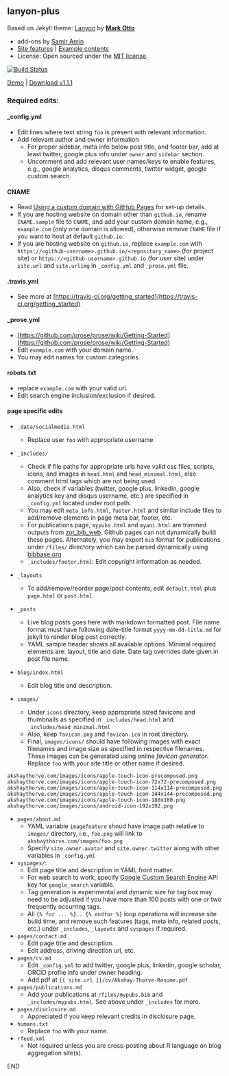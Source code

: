 ## lanyon-plus

Based on Jekyll theme: [Lanyon](http://lanyon.getpoole.com) by [**Mark Otto**](https://github.com/mdo)

* add-ons by [Samir Amin](http://sbamin.com)
* [Site features](http://sbamin.com/disclosure#i-classfa-fa-thumbs-o-up-credits-for-site-featuresi) | [Example contents](https://dyndna.github.io/lanyon-plus/blog/2013/01/01/example-content/)
* License: Open sourced under the [MIT license](https://sbamin.com/disclosure/#theme-major-credit--license).

[![Build Status](https://travis-ci.org/dyndna/lanyon-plus.svg?branch=master)](https://travis-ci.org/dyndna/lanyon-plus)

[Demo](http://dyndna.github.io/lanyon-plus) | [Download v1.1.1](https://github.com/dyndna/lanyon-plus/releases/tag/v1.1.1)

### Required edits:

#### _config.yml

*   Edit lines where text string `foo` is present with relevant information. 
*   Add relevant author and owner information
    *   For proper sidebar, meta info below post title, and footer bar, add at least twitter, google plus info under `owner` and `sidebar` section.
    *   Uncomment and add relevant user names/keys to enable features, e.g., google analytics, disqus comments, twitter widget, google custom search.

#### CNAME

*   Read [Using a custom domain with GitHub Pages](https://help.github.com/articles/using-a-custom-domain-with-github-pages/) for set-up details.
*   If you are hosting website on domain other than `github.io`, rename `CNAME.sample` file to `CNAME`, and add your custom domain name, e.g., `example.com` (only one domain is allowed), otherwise remove `CNAME` file if you want to host at default `github.io`. 
*   If you are hosting website on `github.io`, replace `example.com` with `https://<github-username>.github.io/<repository_name>` (for project site) or `https://<github-username>.github.io` (for user site) under `site.url` and `site.urlimg` in `_config.yml` and `_prose.yml` file.

#### .travis.yml
*   See more at [https://travis-ci.org/getting_started](https://travis-ci.org/getting_started)

#### _prose.yml

*   [https://github.com/prose/prose/wiki/Getting-Started](https://github.com/prose/prose/wiki/Getting-Started)
*   Edit `example.com` with your domain name.
*   You may edit names for custom categories.

#### robots.txt

* replace `example.com` with your valid url.
* Edit search engine inclusion/exclusion if desired.

#### page specific edits

*   `_data/socialmedia.html`
    *   Replace user `foo` with appropriate username

*   `_includes/`
    *   Check if file paths for appropriate urls have valid css files, scripts, icons, and images in `head.html` and `head_minimal.html`, else comment html tags which are not being used.
    *   Also, check if variables (twitter, google plus, linkedin, google analytics key and disqus username, etc.) are specified in `_config.yml` located under root path.
    *   You may edit `meta_info.html`, `footer.html` and similar include files to add/remove elements in page meta bar, footer, etc.
    *   For publications page, `mypubs.html` and `myaoi.html` are trimmed outputs from [zot_bib_web](https://github.com/davidswelt/zot_bib_web). Github pages can not dynamically build these pages. Alternately, you may export `bib` format for publications under `/files/` directory which can be parsed dynamically using [bibbase.org](http://bibbase.org)
    *   `_includes/footer.html`: Edit copyright information as needed.
*   `_layouts`
    *   To add/remove/reorder page/post contents, edit `default.html` plus `page.html` or `post.html`.
*   `_posts`
    *   Live blog posts goes here with markdown formatted post. File name format must have following date-title format `yyyy-mm-dd-title.md` for jekyll to render blog post correctly. 
    *   YAML sample header shows all available options. Minimal required elements are: layout, title and date. Date tag overrides date given in post file name.
*   `blog/index.html`
    *   Edit blog title and description.
*   `images/`
    *   Under `icons` directory, keep appropriate sized favicons and thumbnails as specified in `_includes/head.html` and `_includes/head_minimal.html`
    *   Also, keep `favicon.png` and `favicon.ico` in root directory.
    *   Final, `images/icons/` should have following images with exact filenames and image size as specified in respective filenames. These images can be generated using online *favicon generator*. Replace `foo` with your site title or other name if desired.

~~~
akshaythorve.com/images/icons/apple-touch-icon-precomposed.png
akshaythorve.com/images/icons/apple-touch-icon-72x72-precomposed.png
akshaythorve.com/images/icons/apple-touch-icon-114x114-precomposed.png
akshaythorve.com/images/icons/apple-touch-icon-144x144-precomposed.png
akshaythorve.com/images/icons/apple-touch-icon-180x180.png
akshaythorve.com/images/icons/android-icon-192x192.png
~~~

*   `pages/about.md`
    *   YAML variable `imagefeature` shoud have image path relative to `images/` directory, i.e., `foo.png` will link to `akshaythorve.com/images/foo.png`
    *   Specify `site.owner.avatar` and `site.owner.twitter` along with other variables in `_config.yml`
*   `syspages/`:
    *   Edit page title and description in YAML front matter.
    *   For web search to work, specify [Google Custom Search Engine](https://cse.google.com) API key for `google_search` variable.
    *   Tag generation is experimental and dynamic size for tag box may need to be adjusted if you have more than 100 posts with one or two frequently occurring tags. 
    *   All `{% for ... %}...{% endfor %}` loop operations will increase site build time, and remove such features (tags, meta info, related posts, etc.) under `_includes`, `_layouts` and `syspages` if required.
*   `pages/contact.md`
    *   Edit page title and description.
    *   Edit address, driving direction url, etc.
*   `pages/cv.md`
    *   Edit `_config.yml` to add twitter, google plus, linkedin, google scholar, ORCID profile info under owner heading.   
    *   Add pdf at `{{ site.url }}/cv/Akshay-Thorve-Resume.pdf` 
*   `pages/publications.md`
    *   Add your publications at `/files/mypubs.bib` and `_includes/mypubs.html`. See above under `_includes` for more.
*   `pages/disclosure.md`
    *   Appreciated if you keep relevant credits in disclosure page.
*   `humans.txt`
    *   Replace `foo` with your name.
*   `rfeed.xml`
    *   Not required unless you are cross-posting about R language on blog aggregation site(s).

END

